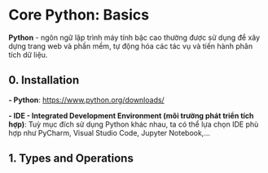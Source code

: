 # Core Python: Basics

**Python** - ngôn ngữ lập trình máy tính bậc cao thường được sử dụng để xây dựng trang web và phần mềm, tự động hóa các tác vụ và tiến hành phân tích dữ liệu. 

## 0. Installation

**- Python**: https://www.python.org/downloads/

**- IDE - Integrated Development Environment (môi trường phát triển tích hợp)**: Tuỳ mục đích sử dụng Python khác nhau, ta có thể lựa chọn IDE phù hợp như PyCharm, Visual Studio Code, Jupyter Notebook,...

## 1. Types and Operations
